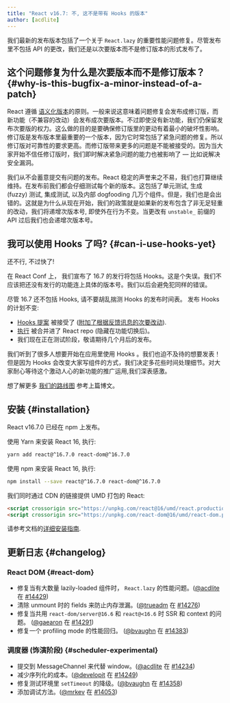 ```yaml
---
title: "React v16.7: 不, 这不是带有 Hooks 的版本"
author: [acdlite]
---
```


我们最新的发布版本包括了一个关于 `React.lazy` 的重要性能问题修复。尽管发布里不包括 API 的更改，我们还是以次要版本而不是修订版本的形式发布了。

## 这个问题修复为什么是次要版本而不是修订版本？ {#why-is-this-bugfix-a-minor-instead-of-a-patch}

React 遵循 [语义化版本](/docs/faq-versioning.html)的原则。一般来说这意味着问题修复会发布成修订版，而新功能（不兼容的改动）会发布成次要版本。不过即使没有新功能，我们仍保留发布次要版的权力。这么做的目的是要确保修订版里的更动有着最小的破坏性影响。修订版是发布版本里最重要的一个版本，因为它时常包括了紧急问题的修复。所以修订版对可靠性的要求更高。而修订版带来更多的问题是不能被接受的。因为当大家开始不信任修订版时，我们即时解决紧急问题的能力也被影响了 — 比如说解决安全漏洞。

我们从不会蓄意提交有问题的发布。React 稳定的声誉来之不易，我们也打算继续维持。在发布前我们都会仔细测试每个新的版本。这包括了单元测试, 生成 (fuzzy) 测试, 集成测试, 以及内部 dogfooding 几万个组件。但是，我们也是会出错的。这就是为什么从现在开始，我们的政策就是如果新的发布包含了非无足轻重的改动，我们将递增次版本号, 即使外在行为不变。当更改有 `unstable_` 前缀的 API 过后我们也会递增次版本号。

## 我可以使用 Hooks 了吗? {#can-i-use-hooks-yet}

还不行, 不过快了!

在 React Conf 上， 我们宣布了 16.7 的发行将包括 Hooks。这是个失误。我们不应该把还没有发行的功能连上具体的版本号。我们以后会避免犯同样的错误。

尽管 16.7 还不包括 Hooks, 请不要胡乱揣测 Hooks 的发布时间表。 发布 Hooks 的计划不变:

- [Hooks 提案](https://github.com/reactjs/rfcs/pull/68) 被接受了 ([附加了根据反馈讯息的次要改动](https://github.com/reactjs/rfcs/pull/68#issuecomment-439314884)).
- [执行](https://github.com/facebook/react/commit/7bee9fbdd49aa5b9365a94b0ddf6db04bc1bf51c) 被合并进了 React repo (隐藏在功能切换后)。
- 我们现在正在测试阶段，敬请期待几个月后的发布。

我们听到了很多人想要开始在应用里使用 Hooks 。我们也迫不及待的想要发表！但是因为 Hooks 会改变大家写组件的方式，我们决定多花些时间处理细节。对大家耐心等待这个激动人心的新功能的推广运用,我们深表感激。

想了解更多 [我们的路线图](/blog/2018/11/27/react-16-roadmap.html) 参考上篇博文。


## 安装 {#installation}

React v16.7.0 已经在 npm 上发布。

使用 Yarn 来安装 React 16, 执行:

```bash
yarn add react@^16.7.0 react-dom@^16.7.0
```

使用 npm 来安装 React 16, 执行:

```bash
npm install --save react@^16.7.0 react-dom@^16.7.0
```

我们同时通过 CDN 的链接提供 UMD 打包的 React:

```html
<script crossorigin src="https://unpkg.com/react@16/umd/react.production.min.js"></script>
<script crossorigin src="https://unpkg.com/react-dom@16/umd/react-dom.production.min.js"></script>
```

请参考文档的[详细安装指南](/docs/installation.html).

## 更新日志 {#changelog}

### React DOM {#react-dom}

* 修复当有大数量 lazily-loaded 组件时， `React.lazy` 的性能问题。([@acdlite](http://github.com/acdlite) 在 [#14429](https://github.com/facebook/react/pull/14429))
* 清除 unmount 时的 fields 来防止内存泄漏。([@trueadm](http://github.com/trueadm) 在 [#14276](https://github.com/facebook/react/pull/14276))
* 修复当共用 `react-dom/server@16.6` 和 `react@<16.6` 时 SSR 和 context 的问题。 ([@gaearon](http://github.com/gaearon) 在 [#14291](https://github.com/facebook/react/pull/14291))
* 修复一个 profiling mode 的性能回归。 ([@bvaughn](http://github.com/bvaughn) 在 [#14383](https://github.com/facebook/react/pull/14383))

### 调度器 (饰演阶段) {#scheduler-experimental}

* 提交到 MessageChannel 来代替 window。([@acdlite](http://github.com/acdlite) 在 [#14234](https://github.com/facebook/react/pull/14234))
* 减少序列化的成本。([@developit](http://github.com/developit) 在 [#14249](https://github.com/facebook/react/pull/14249))
* 修复测试环境里 `setTimeout` 的降级。([@bvaughn](http://github.com/bvaughn) 在 [#14358](https://github.com/facebook/react/pull/14358))
* 添加调试方法。([@mrkev](http://github.com/mrkev) 在 [#14053](https://github.com/facebook/react/pull/14053))
